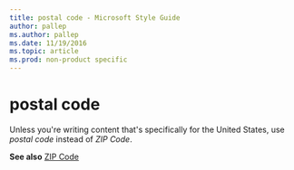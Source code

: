 ```yaml
---
title: postal code - Microsoft Style Guide
author: pallep
ms.author: pallep
ms.date: 11/19/2016
ms.topic: article
ms.prod: non-product specific
---
```


# postal code

Unless you're writing content that's specifically for the United States, use *postal code* instead of *ZIP Code*.

**See also** [ZIP Code](/style-guide/a-z-word-list-term-collections/z/zip-code)
